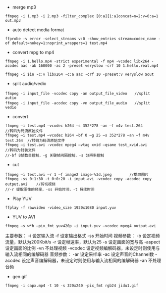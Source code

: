 - merge mp3
```
ffmpeg -i 1.mp3 -i 2.mp3 -filter_complex [0:a][1:a]concat=n=2:v=0:a=1 out.mp3
```

- auto detect media format
```
ffprobe -v error -select_streams v:0 -show_entries stream=codec_name -of default=nokey=1:noprint_wrappers=1 test.mp4 
```

- convert mpg to mp4
```
ffmpeg -i 1.hello.mp4 -strict experimental -f mp4 -vcodec libx264 -acodec aac -ab 160000 -ac 2 -preset veryslow -crf 10 1.hello.real.mp4
```

```
ffmpeg -i $in -c:v libx264 -c:a aac -crf 10 -preset:v veryslow $out
```

- split audio/vedio
```
ffmpeg -i input_file -vcodec copy -an output_file_video　　//split autio
ffmpeg -i input_file -acodec copy -vn output_file_audio　　//split vedio
```

- convert
```
ffmpeg –i test.mp4 –vcodec h264 –s 352*278 –an –f m4v test.264              //转码为码流原始文件
ffmpeg –i test.mp4 –vcodec h264 –bf 0 –g 25 –s 352*278 –an –f m4v test.264  //转码为码流原始文件
ffmpeg –i test.avi -vcodec mpeg4 –vtag xvid –qsame test_xvid.avi            //转码为封装文件
//-bf B帧数目控制，-g 关键帧间隔控制，-s 分辨率控制
```

- cut
```
ffmpeg –i test.avi –r 1 –f image2 image-%3d.jpeg        //提取图片
ffmpeg -ss 0:1:30 -t 0:0:20 -i input.avi -vcodec copy -acodec copy output.avi    //剪切视频
//-r 提取图像的频率，-ss 开始时间，-t 持续时间
```

- Play YUV
```
ffplay -f rawvideo -video_size 1920x1080 input.yuv
```

- YUV to AVI
```
ffmpeg –s w*h –pix_fmt yuv420p –i input.yuv –vcodec mpeg4 output.avi
```


主要参数： -i 设定输入流 -f 设定输出格式 -ss 开始时间 视频参数： -b 设定视频流量，默认为200Kbit/s -r 设定帧速率，默认为25 -s 设定画面的宽与高 -aspect 设定画面的比例 -vn 不处理视频 -vcodec 设定视频编解码器，未设定时则使用与输入流相同的编解码器 音频参数： -ar 设定采样率 -ac 设定声音的Channel数 -acodec 设定声音编解码器，未设定时则使用与输入流相同的编解码器 -an 不处理音频


- gen gif 
```
ffmpeg -i capx.mp4 -t 10 -s 320x240 -pix_fmt rgb24 jidu1.gif
```